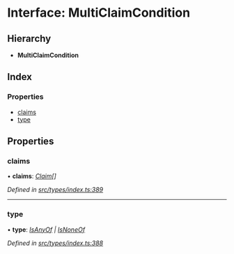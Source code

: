 # Interface: MultiClaimCondition

## Hierarchy

* **MultiClaimCondition**

## Index

### Properties

* [claims](multiclaimcondition.md#claims)
* [type](multiclaimcondition.md#type)

## Properties

###  claims

• **claims**: *[Claim](../globals.md#claim)[]*

*Defined in [src/types/index.ts:389](https://github.com/PolymathNetwork/polymesh-sdk/blob/cfab557b/src/types/index.ts#L389)*

___

###  type

• **type**: *[IsAnyOf](../enums/conditiontype.md#isanyof) | [IsNoneOf](../enums/conditiontype.md#isnoneof)*

*Defined in [src/types/index.ts:388](https://github.com/PolymathNetwork/polymesh-sdk/blob/cfab557b/src/types/index.ts#L388)*
